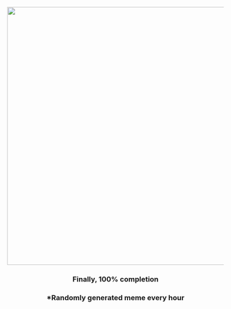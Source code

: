 <p align="center">
        <img src="https://i.redd.it/7a0qovur32u81.jpg" width="600" height="600">
        </p>
        <h3 align="center">Finally, 100% completion</h3>
        <h3 align="center">*Randomly generated meme every hour</h3>
    
